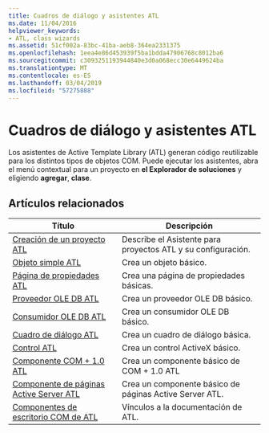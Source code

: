 ```yaml
---
title: Cuadros de diálogo y asistentes ATL
ms.date: 11/04/2016
helpviewer_keywords:
- ATL, class wizards
ms.assetid: 51cf002a-83bc-41ba-aeb8-364ea2331375
ms.openlocfilehash: 1eea4e86d453939f5ba1bdda47906768c8012ba6
ms.sourcegitcommit: c3093251193944840e3d0a068ecc30e6449624ba
ms.translationtype: MT
ms.contentlocale: es-ES
ms.lasthandoff: 03/04/2019
ms.locfileid: "57275888"
---
```

# <a name="atl-wizards-and-dialog-boxes"></a>Cuadros de diálogo y asistentes ATL

Los asistentes de Active Template Library (ATL) generan código reutilizable para los distintos tipos de objetos COM. Puede ejecutar los asistentes, abra el menú contextual para un proyecto en **el Explorador de soluciones** y eligiendo **agregar**, **clase**.

## <a name="related-articles"></a>Artículos relacionados

|Título|Descripción|
|-----------|-----------------|
|[Creación de un proyecto ATL](../../atl/reference/creating-an-atl-project.md)|Describe el Asistente para proyectos ATL y su configuración.|
|[Objeto simple ATL](../../atl/reference/adding-an-atl-simple-object.md)|Crea un objeto básico.|
|[Página de propiedades ATL](../../atl/reference/adding-an-atl-property-page.md)|Crea una página de propiedades básicas.|
|[Proveedor OLE DB ATL](../../atl/reference/adding-an-atl-ole-db-provider.md)|Crea un proveedor OLE DB básico.|
|[Consumidor OLE DB ATL](../../atl/reference/adding-an-atl-ole-db-consumer.md)|Crea un consumidor OLE DB básico.|
|[Cuadro de diálogo ATL](../../atl/reference/adding-an-atl-dialog-box.md)|Crea un cuadro de diálogo básica.|
|[Control ATL](../../atl/reference/adding-an-atl-control.md)|Crea un control ActiveX básico.|
|[Componente COM + 1.0 ATL](../../atl/reference/adding-an-atl-com-plus-1-0-component.md)|Crea un componente básico de COM + 1.0 ATL|
|[Componente de páginas Active Server ATL](../../atl/reference/adding-an-atl-active-server-page-component.md)|Crea un componente básico de páginas Active Server ATL.|
|[Componentes de escritorio COM de ATL](../../atl/atl-com-desktop-components.md)|Vínculos a la documentación de ATL.|
